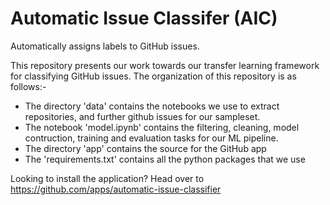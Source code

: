 # Automatic Issue Classifer (AIC)
Automatically assigns labels to GitHub issues.

This repository presents our work towards our transfer learning framework for classifying GitHub issues. The organization of this repository is as follows:-

- The directory 'data' contains the notebooks we use to extract repositories, and further github issues for our sampleset.
- The notebook 'model.ipynb' contains the filtering, cleaning, model contruction, training and evaluation tasks for our ML pipeline.
- The directory 'app' contains the source for the GitHub app
- The 'requirements.txt' contains all the python packages that we use


Looking to install the application? Head over to https://github.com/apps/automatic-issue-classifier

